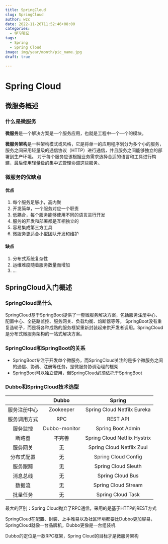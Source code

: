 ```yaml
---
title: SpringCloud 
slug: SpringCloud 
author: wzc 
date: 2022-11-26T11:52:46+08:00 
categories:
  - 学习笔记 
tags:
  - Spring 
  - Spring Cloud 
image: img/year/month/pic_name.jpg 
draft: true

---
```


# Spring Cloud

## 微服务概述

### 什么是微服务

**微服务**是一个解决方案是一个服务应用，也就是工程中一个一个的模块。

**微服务架构**是一种架构模式或风格，它是将单一的应用程序划分为多个小的服务， 服务之间采用轻量级的通信协议（HTTP）进行通信，并且服务之间能够独立的部署到生产环境。
对于每个服务应该根据业务需求选择合适的语言和工具进行构建，最后使用轻量级的集中式管理协调这些服务。

### 微服务的优缺点

#### 优点

1. 每个服务足够小，高内聚
2. 开发简单，一个服务对应一个职责
3. 低耦合，每个服务能够使用不同的语言进行开发
4. 服务的开发和部署都是互相独立的
5. 容易集成第三方工具
6. 微服务更适合小型团队开发和维护

#### 缺点

1. 分布式系统复杂性
2. 运维难度随着服务数量而增加
3. ...

## SpringCloud入门概述

### SpringCloud是什么

SpringCloud基于SpringBoot提供了一套微服务解决方案，包括服务注册中心、配置中心、全链路监控、服务网关、负载均衡、熔断器等等。
SpringBoot没有重复造轮子，而是将各种成熟的服务框架重新封装起来供开发者调用。SpringCloud是分布式微服务架构的一站式解决方案。

### SpringCloud和SpringBoot的关系

- SpringBoot专注于开发单个微服务，而SpringCloud关注的是多个微服务之间的通信、协调、注册等任务，是微服务协调治理的框架
- SpringBoot可以独立使用，但SpringCloud必须依托于SpringBoot

### Dubbo和SpringCloud技术选型

|        |     Dubbo     |            Spring            |
|:------:|:-------------:|:----------------------------:|
| 服务注册中心 |   Zookeeper   | Spring Cloud Netfilx Eureka  |
| 服务调用方式 |      RPC      |           REST API           |
|  服务监控  | Dubbo-monitor |      Spring Boot Admin       |
|  断路器   |      不完善      | Spring Cloud Netflix Hystrix |
|  服务网关  |       无       |  Spring Cloud Netflix Zuul   |
| 分布式配置  |       无       |     Spring Cloud Config      |
|  服务跟踪  |       无       |     Spring Cloud Sleuth      |
|  消息总线  |       无       |       Spring Cloud Bus       |
|  数据流   |       无       |     Spring Cloud Stream      |
|  批量任务  |       无       |      Spring Cloud Task       |

最大的区别：Spring Cloud抛弃了RPC通信，采用的是基于HTTP的REST方式

SpringCloud在配置、封装、上手难易以及社区环境都要比Dubbo更加容易，SpringCloud就像一台品牌机，Dubbo更像是一台组装机

Dubbo的定位是一款RPC框架，Spring Cloud的目标才是微服务架构























